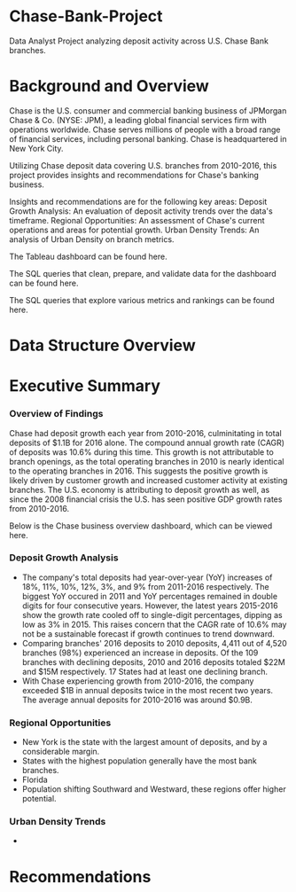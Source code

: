 # Chase-Bank-Project
Data Analyst Project analyzing deposit activity across U.S. Chase Bank branches.

# Background and Overview
Chase is the U.S. consumer and commercial banking business of JPMorgan Chase & Co. (NYSE: JPM), a leading global financial services firm with operations worldwide. Chase serves millions of people with a broad range of financial services, including personal banking. Chase is headquartered in New York City.

Utilizing Chase deposit data covering U.S. branches from 2010-2016, this project provides insights and recommendations for Chase's banking business.

Insights and recommendations are for the following key areas:
Deposit Growth Analysis: An evaluation of deposit activity trends over the data's timeframe.
Regional Opportunities: An assessment of Chase's current operations and areas for potential growth.
Urban Density Trends: An analysis of Urban Density on branch metrics.

The Tableau dashboard can be found here.

The SQL queries that clean, prepare, and validate data for the dashboard can be found here.

The SQL queries that explore various metrics and rankings can be found here.


# Data Structure Overview

# Executive Summary
### Overview of Findings
Chase had deposit growth each year from 2010-2016, culminitating in total deposits of $1.1B for 2016 alone. The compound annual growth rate (CAGR) of deposits was 10.6% during this time. This growth is not attributable to branch openings, as the total operating branches in 2010 is nearly identical to the operating branches in 2016. This suggests the positive growth is likely driven by customer growth and increased customer activity at existing branches. The U.S. economy is attributing to deposit growth as well, as since the 2008 financial crisis the U.S. has seen positive GDP growth rates from 2010-2016.

Below is the Chase business overview dashboard, which can be viewed here.

### Deposit Growth Analysis
- The company's total deposits had year-over-year (YoY) increases of 18%, 11%, 10%, 12%, 3%, and 9% from 2011-2016 respectively. The biggest YoY occured in 2011 and YoY percentages remained in double digits for four consecutive years. However, the latest years 2015-2016 show the growth rate cooled off to single-digit percentages, dipping as low as 3% in 2015. This raises concern that the CAGR rate of 10.6% may not be a sustainable forecast if growth continues to trend downward. 
- Comparing branches' 2016 deposits to 2010 deposits, 4,411 out of 4,520 branches (98%) experienced an increase in deposits. Of the 109 branches with declining deposits, 2010 and 2016 deposits totaled $22M and $15M respectively. 17 States had at least one declining branch.
- With Chase experiencing growth from 2010-2016, the company exceeded $1B in annual deposits twice in the most recent two years. The average annual deposits for 2010-2016 was around $0.9B. 

### Regional Opportunities
- New York is the state with the largest amount of deposits, and by a considerable margin.
- States with the highest population generally have the most bank branches.
- Florida
- Population shifting Southward and Westward, these regions offer higher potential.
  
### Urban Density Trends
- 

# Recommendations

#
